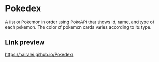 # Pokedex

A list of Pokemon in order using PokeAPI that shows id, name, and type of each pokemon. The color of pokemon cards varies according to its type.

## Link preview

https://hairalei.github.io/Pokedex/
